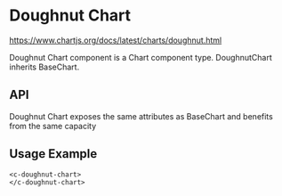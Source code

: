 # Doughnut Chart

https://www.chartjs.org/docs/latest/charts/doughnut.html

Doughnut Chart component is a Chart component type.
DoughnutChart inherits BaseChart.

## API

Doughnut Chart exposes the same attributes as BaseChart and benefits from the same capacity

## Usage Example

```
<c-doughnut-chart>
</c-doughnut-chart>
```
